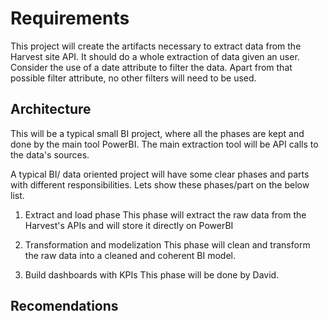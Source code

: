 # Requirements

This project will create the artifacts necessary to extract data from the Harvest site API. 
It should do a whole extraction of data given an user. Consider the use of a date attribute to filter
the data. Apart from that possible filter attribute, no other filters will need to be used.

## Architecture
 
 This will be a typical small BI project, where all the phases are kept and done by the main tool PowerBI.
 The main extraction tool will be API calls to the data's sources.

 A typical BI/ data oriented project will have some clear phases and parts with different responsibilities. Lets show these phases/part on the below list.

 1. Extract and load phase
 This phase will extract the raw data from the Harvest's APIs and will store it directly on PowerBI

 2. Transformation and modelization
 This phase will clean and transform the raw data into a cleaned and coherent BI model.

 3. Build dashboards with KPIs
 This phase will be done by David.

## Recomendations
